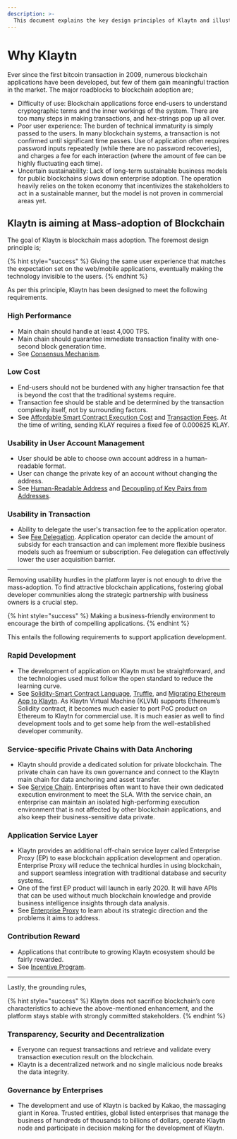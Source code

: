 ```yaml
---
description: >-
  This document explains the key design principles of Klaytn and illustrates how Klaytn differentiates itself from others. 
---
```


# Why Klaytn <a id="why-klaytn"></a>

Ever since the first bitcoin transaction in 2009, numerous blockchain applications have been developed, but few of them gain meaningful traction in the market. The major roadblocks to blockchain adoption are; 

- Difficulty of use: Blockchain applications force end-users to understand cryptographic terms and the inner workings of the system. There are too many steps in making transactions, and hex-strings pop up all over.
- Poor user experience: The burden of technical immaturity is simply passed to the users. In many blockchain systems, a transaction is not confirmed until significant time passes. Use of application often requires password inputs repeatedly (while there are no password recoveries), and charges a fee for each interaction (where the amount of fee can be highly fluctuating each time). 
- Uncertain sustainability: Lack of long-term sustainable business models for public blockchains slows down enterprise adoption. The operation heavily relies on the token economy that incentivizes the stakeholders to act in a sustainable manner, but the model is not proven in commercial areas yet.

## Klaytn is aiming at Mass-adoption of Blockchain <a id="klaytn-is-aiming-at-mass-adoption-of-blockchain"></a>

The goal of Klaytn is blockchain mass adoption. The foremost design principle is;

{% hint style="success" %}
Giving the same user experience that matches the expectation set on the web/mobile applications, eventually making the technology invisible to the users.
{% endhint %}

As per this principle, Klaytn has been designed to meet the following requirements.

### High Performance  <a id="high-performance"></a>

- Main chain should handle at least 4,000 TPS. 
- Main chain should guarantee immediate transaction finality with one-second block generation time.
- See [Consensus Mechanism].

### Low Cost  <a id="low-cost"></a>

- End-users should not be burdened with any higher transaction fee that is beyond the cost that the traditional systems require.
- Transaction fee should be stable and be determined by the transaction complexity itself, not by surrounding factors.
- See [Affordable Smart Contract Execution Cost] and [Transaction Fees]. At the time of writing, sending KLAY requires a fixed fee of 0.000625 KLAY. 

### Usability in User Account Management <a id="usability-in-user-account-management"></a>

- User should be able to choose own account address in a human-readable format.
- User can change the private key of an account without changing the address. 
- See [Human-Readable Address] and [Decoupling of Key Pairs from Addresses].

### Usability in Transaction <a id="usability-in-transaction"></a>

- Ability to delegate the user's transaction fee to the application operator. 
- See [Fee Delegation]. Application operator can decide the amount of subsidy for each transaction and can implement more flexible business models such as freemium or subscription. Fee delegation can effectively lower the user acquisition barrier. 

***

Removing usability hurdles in the platform layer is not enough to drive the mass-adoption. To find attractive blockchain applications, fostering global developer communities along the strategic partnership with business owners is a crucial step. 

{% hint style="success" %}
Making a business-friendly environment to encourage the birth of compelling applications.
{% endhint %}

This entails the following requirements to support application development. 

### Rapid Development <a id="rapid-development"></a>

- The development of application on Klaytn must be straightforward, and the technologies used must follow the open standard to reduce the learning curve.
- See [Solidity-Smart Contract Language], [Truffle], and [Migrating Ethereum App to Klaytn]. As Klaytn Virtual Machine (KLVM) supports Ethereum’s Solidity contract, it becomes much easier to port PoC product on Ethereum to Klaytn for commercial use. It is much easier as well to find development tools and to get some help from the well-established developer community. 

### Service-specific Private Chains with Data Anchoring <a id="service-specific-private-chains-with-data-anchoring"></a>

- Klaytn should provide a dedicated solution for private blockchain. The private chain can have its own governance and connect to the Klaytn main chain for data anchoring and asset transfer. 
- See [Service Chain]. Enterprises often want to have their own dedicated execution environment to meet the SLA. With the service chain, an enterprise can maintain an isolated high-performing execution environment that is not affected by other blockchain applications, and also keep their business-sensitive data private. 

### Application Service Layer <a id="application-service-layer"></a>

- Klaytn provides an additional off-chain service layer called Enterprise Proxy (EP) to ease blockchain application development and operation. Enterprise Proxy will reduce the technical hurdles in using blockchain, and support seamless integration with traditional database and security systems. 
- One of the first EP product will launch in early 2020. It will have APIs that can be used without much blockchain knowledge and provide business intelligence insights through data analysis. 
- See [Enterprise Proxy] to learn about its strategic direction and the problems it aims to address. 

### Contribution Reward <a id="contribution-reward"></a>

- Applications that contribute to growing Klaytn ecosystem should be fairly rewarded.
- See [Incentive Program]. 

***

Lastly, the grounding rules, 

{% hint style="success" %}
Klaytn does not sacrifice blockchain’s core characteristics to achieve the above-mentioned enhancement, and the platform stays stable with strongly committed stakeholders.
{% endhint %}

### Transparency, Security and Decentralization <a id="transparency-security-and-decentralization"></a>

- Everyone can request transactions and retrieve and validate every transaction execution result on the blockchain.
- Klaytn is a decentralized network and no single malicious node breaks the data integrity.

### Governance by Enterprises <a id="governance-by-enterprises"></a>

- The development and use of Klaytn is backed by Kakao, the massaging giant in Korea. Trusted entities, global listed enterprises that manage the business of hundreds of thousands to billions of dollars, operate Klaytn node and participate in decision making for the development of Klaytn. 



[Decoupling of Key Pairs from Addresses]: design/accounts.md#decoupling-key-pairs-from-addresses
[Multiple Key Pairs and Role-Based Keys]: design/accounts.md#multiple-key-pairs-and-role-based-keys
[Human-Readable Address]: design/accounts.md#human-readable-address-hra
[Consensus Mechanism]: design/consensus-mechanism.md
[Affordable Smart Contract Execution Cost]: design/computation/klaytn-smart-contract.md#affordable-smart-contract-execution-cost
[Transaction Fees]: design/transaction-fees/transaction-fees.md
[Fee Delegation]: design/transactions/README.md#fee-delegation
[Service Chain]: scaling-solutions.md#service-chain
[Solidity-Smart Contract Language]: ../smart-contract/solidity-smart-contract-language.md
[Truffle]: ../toolkit/truffle.md
[Migrating Ethereum App to Klaytn]: ../bapp/tutorials/migrating-ethereum-app-to-klaytn.md
[Incentive Program]: design/token-economy.md#incentive-programs
[Enterprise Proxy]: enterprise-proxy.md
